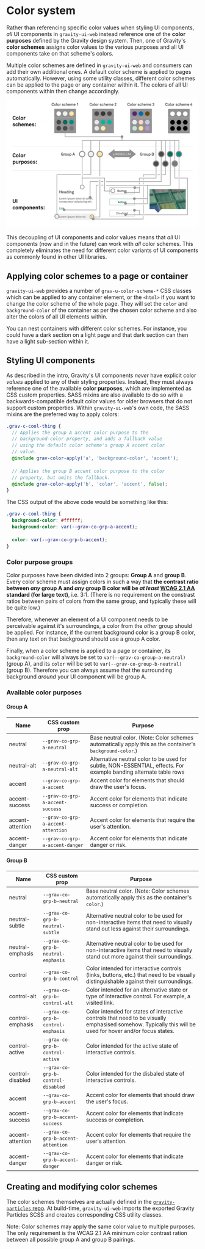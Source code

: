 # Color system
Rather than referencing specific color values when styling UI components, _all_ UI components in `gravity-ui-web` instead reference one of the **color purposes** defined by the Gravity design system. Then, one of Gravity's **color schemes** assigns color values to the various purposes and all UI components take on that scheme's colors.

Multiple color schemes are defined in `gravity-ui-web` and consumers can add their own additional ones. A default color scheme is applied to pages automatically. However, using some utility classes, different color schemes can be applied to the page or any container within it. The colors of all UI components within then change accordingly.

![Animated demonstration of some UI components having different color schemes applied to them](gravity-color-system-anim.gif)

This decoupling of UI components and color values means that _all_ UI components (now and in the future) can work with _all_ color schemes. This completely eliminates the need for different color variants of UI components as commonly found in other UI libraries.


## Applying color schemes to a page or container
`gravity-ui-web` provides a number of `grav-u-color-scheme-*` CSS classes which can be applied to any container element, or the `<html>` if you want to change the color scheme of the whole page. They will set the `color` and `background-color` of the container as per the chosen color scheme and also alter the colors of all UI elements within.

You can nest containers with different color schemes. For instance, you could have a dark section on a light page and that dark section can then have a light sub-section within it.


## Styling UI components
As described in the intro, Gravity's UI components _never_ have explicit color _values_ applied to any of their styling properties. Instead, they must always reference one of the available **color purposes**, which are implemented as CSS custom properties. SASS mixins are also available to do so with a backwards-compatible default color values for older browsers that do not support custom properties. Within `gravity-ui-web`'s own code, the SASS mixins are the preferred way to apply colors:

```scss
.grav-c-cool-thing {
  // Applies the group A accent color purpose to the
  // background-color property, and adds a fallback value
  // using the default color scheme's group A accent color
  // value.
  @include grav-color-apply('a', 'background-color', 'accent');

  // Applies the group B accent color purpose to the color
  // property, but omits the fallback.
  @include grav-color-apply('b', 'color', 'accent', false);
}
```

The CSS output of the above code would be something like this:

```css
.grav-c-cool-thing {
  background-color: #ffffff;
  background-color: var(--grav-co-grp-a-accent);

  color: var(--grav-co-grp-b-accent);
}
```

### Color purpose groups
Color purposes have been divided into 2 groups: **Group A** and **group B**. Every color scheme must assign colors in such a way that **the contrast ratio between _any_ group A and _any_ group B color will be _at least_ [WCAG 2.1 AA](https://www.w3.org/TR/WCAG21/#contrast-minimum) standard (for large text)**, i.e. 3:1. (There is no requirement on the constrast ratios between pairs of colors from the same group, and typically these will be quite low.)

Therefore, whenever an element of a UI component needs to be perceivable against it's surroundings, a color from the _other_ group should be applied. For instance, if the current background color is a group B color, then any text on that background should use a group A color.

Finally, when a color scheme is applied to a page or container, its `background-color` will always be set to `var(--grav-co-group-a-neutral)` (group A), and its `color` will be set to `var(--grav-co-group-b-neutral)` (group B). Therefore you can always assume that the surrounding background _around_ your UI component will be group A.

### Available color purposes
#### Group A
| Name             | CSS custom prop                    | Purpose |
|------------------|------------------------------------|---------|
| neutral          | `--grav-co-grp-a-neutral`          | Base neutral color. (Note: Color schemes automatically apply this as the container's `background-color`.) |
| neutral-alt      | `--grav-co-grp-a-neutral-alt`      | Alternative neutral color to be used for subtle, NON-ESSENTIAL, effects. For example banding alternate table rows |
| accent           | `--grav-co-grp-a-accent`           | Accent color for elements that should draw the user's focus. |
| accent-success   | `--grav-co-grp-a-accent-success`   | Accent color for elements that indicate success or completion. |
| accent-attention | `--grav-co-grp-a-accent-attention` | Accent color for elements that require the user's attention. |
| accent-danger    | `--grav-co-grp-a-accent-danger`    | Accent color for elements that indicate danger or risk. |

#### Group B
| Name             | CSS custom prop                    | Purpose |
|------------------|------------------------------------|---------|
| neutral          | `--grav-co-grp-b-neutral`          | Base neutral color. (Note: Color schemes automatically apply this as the container's `color`.) |
| neutral-subtle   | `--grav-co-grp-b-neutral-subtle`   | Alternative neutral color to be used for non-interactive items that need to visually stand out less against their surroundings. |
| neutral-emphasis | `--grav-co-grp-b-neutral-emphasis` | Alternative neutral color to be used for non-interactive items that need to visually stand out more against their surroundings. |
| control          | `--grav-co-grp-b-control`          | Color intended for interactive controls (links, buttons, etc.) that need to be visually distinguishable against their surroundings. |
| control-alt      | `--grav-co-grp-b-control-alt`      | Color intended for an alternative state or type of interactive control. For example, a visited link. |
| control-emphasis | `--grav-co-grp-b-control-emphasis` | Color intended for states of interactive controls that need to be visually emphasised somehow. Typically this will be used for hover and/or focus states. |
| control-active   | `--grav-co-grp-b-control-active`   | Color intended for the active state of interactive controls. |
| control-disabled | `--grav-co-grp-b-control-disabled` | Color intended for the disbaled state of interactive controls. |
| accent           | `--grav-co-grp-b-accent`           | Accent color for elements that should draw the user's focus. |
| accent-success   | `--grav-co-grp-b-accent-success`   | Accent color for elements that indicate success or completion. |
| accent-attention | `--grav-co-grp-b-accent-attention` | Accent color for elements that require the user's attention. |
| accent-danger    | `--grav-co-grp-b-accent-danger`    | Accent color for elements that indicate danger or risk. |


## Creating and modifying color schemes
The color schemes themselves are actually defined in the [`gravity-particles` repo](https://github.com/buildit/gravity-particles). At build-time, `gravity-ui-web` imports the exported Gravity Particles SCSS and creates corresponding CSS utility classes.

Note: Color schemes may apply the same color value to multiple purposes. The only requirement is the WCAG 2.1 AA minimum color contrast ration between all possible group A and group B pairings.
